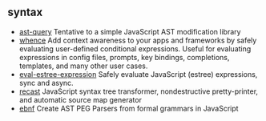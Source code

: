 ## syntax

- [ast-query](https://github.com/SBoudrias/AST-query) Tentative to a simple JavaScript AST modification library
- [whence](https://github.com/jonschlinkert/whence) Add context awareness to your apps and frameworks by safely evaluating user-defined conditional expressions. Useful for evaluating expressions in config files, prompts, key bindings, completions, templates, and many other user cases.
- [eval-estree-expression](https://github.com/jonschlinkert/eval-estree-expression) Safely evaluate JavaScript (estree) expressions, sync and async.
- [recast](https://github.com/benjamn/recast) JavaScript syntax tree transformer, nondestructive pretty-printer, and automatic source map generator
- [ebnf](https://github.com/lys-lang/node-ebnf) Create AST PEG Parsers from formal grammars in JavaScript